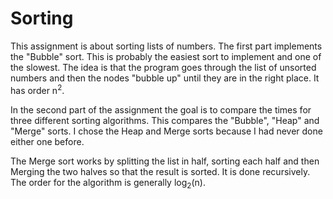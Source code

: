 # Sorting

This assignment is about sorting lists of numbers.  The first part implements the "Bubble" sort.  This is probably the easiest sort to implement and one of the slowest.  The idea is that the program goes through the list of unsorted numbers and then the nodes "bubble up" until they are in the right place.  It has order n<sup>2</sup>.

In the second part of the assignment the goal is to compare the times for three different sorting algorithms.  This compares the "Bubble", "Heap" and "Merge" sorts.  I chose the Heap and Merge sorts because I had never done either one before.

The Merge sort works by splitting the list in half, sorting each half and then Merging the two halves so that the result is sorted.  It is done recursively.  The order for the algorithm is generally log<sub>2</sub>(n).  

